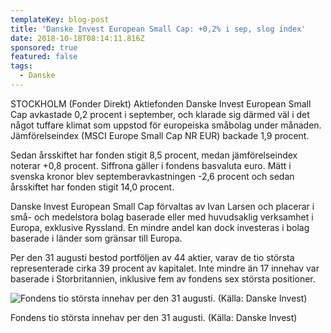 ```yaml
---
templateKey: blog-post
title: 'Danske Invest European Small Cap: +0,2% i sep, slog index'
date: 2018-10-18T08:14:11.816Z
sponsored: true
featured: false
tags:
  - Danske
---
```

STOCKHOLM (Fonder Direkt) Aktiefonden Danske Invest European Small Cap avkastade 0,2 procent i september, och klarade sig därmed väl i det något tuffare klimat som uppstod för europeiska småbolag under månaden. Jämförelseindex (MSCI Europe Small Cap NR EUR) backade 1,9 procent. 



Sedan årsskiftet har fonden stigit 8,5 procent, medan jämförelseindex noterar +0,8 procent. Siffrona gäller i fondens basvaluta euro. Mätt i svenska kronor blev septemberavkastningen -2,6 procent och sedan årsskiftet har fonden stigit 14,0 procent.



Danske Invest European Small Cap förvaltas av Ivan Larsen och placerar i små- och medelstora bolag baserade eller med huvudsaklig verksamhet i Europa, exklusive Ryssland. En mindre andel kan dock investeras i bolag baserade i länder som gränsar till Europa.



Per den 31 augusti bestod portföljen av 44 aktier, varav de tio största representerade cirka 39 procent av kapitalet. Inte mindre än 17 innehav var baserade i Storbritannien, inklusive fem av fondens sex största positioner.

![Fondens tio största innehav per den 31 augusti. (Källa: Danske Invest)](/img/562161601.png)

<span class="image-caption">Fondens tio största innehav per den 31 augusti. (Källa: Danske Invest)</span>

